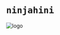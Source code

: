 # ``ninjahini``



![logo](https://user-images.githubusercontent.com/106864876/223514853-f130a753-0611-4b15-8d93-cb094d085fa3.png)


